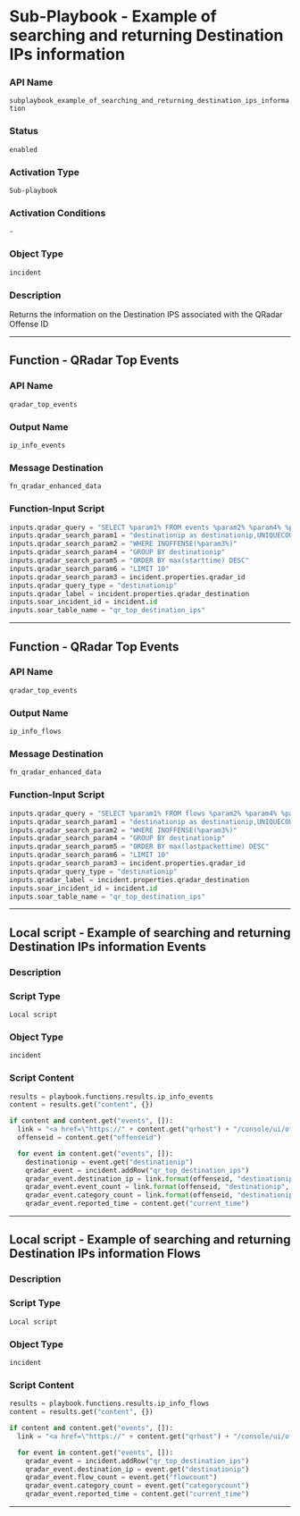 <!--
    DO NOT MANUALLY EDIT THIS FILE
    THIS FILE IS AUTOMATICALLY GENERATED WITH resilient-sdk codegen
    Generated with resilient-sdk v51.0.2.2.1096
-->

# Sub-Playbook - Example of searching and returning Destination IPs information

### API Name
`subplaybook_example_of_searching_and_returning_destination_ips_information`

### Status
`enabled`

### Activation Type
`Sub-playbook`

### Activation Conditions
`-`

### Object Type
`incident`

### Description
Returns the information on the Destination IPS associated with the QRadar Offense ID


---
## Function - QRadar Top Events

### API Name
`qradar_top_events`

### Output Name
`ip_info_events`

### Message Destination
`fn_qradar_enhanced_data`

### Function-Input Script
```python
inputs.qradar_query = "SELECT %param1% FROM events %param2% %param4% %param5% %param6% TIMES OFFENSE_TIME(%param3%) PARAMETERS PROGRESSDETAILSRESOLUTION=60"
inputs.qradar_search_param1 = "destinationip as destinationip,UNIQUECOUNT(category) as categorycount,SUM(eventcount) as eventcount,max(starttime)"
inputs.qradar_search_param2 = "WHERE INOFFENSE(%param3%)"
inputs.qradar_search_param4 = "GROUP BY destinationip"
inputs.qradar_search_param5 = "ORDER BY max(starttime) DESC"
inputs.qradar_search_param6 = "LIMIT 10"
inputs.qradar_search_param3 = incident.properties.qradar_id
inputs.qradar_query_type = "destinationip"
inputs.qradar_label = incident.properties.qradar_destination
inputs.soar_incident_id = incident.id
inputs.soar_table_name = "qr_top_destination_ips"
```

---
## Function - QRadar Top Events

### API Name
`qradar_top_events`

### Output Name
`ip_info_flows`

### Message Destination
`fn_qradar_enhanced_data`

### Function-Input Script
```python
inputs.qradar_query = "SELECT %param1% FROM flows %param2% %param4% %param5% %param6% TIMES OFFENSE_TIME(%param3%) PARAMETERS PROGRESSDETAILSRESOLUTION=60"
inputs.qradar_search_param1 = "destinationip as destinationip,UNIQUECOUNT(category) as categorycount,COUNT(*) as flowcount,max(lastpackettime)"
inputs.qradar_search_param2 = "WHERE INOFFENSE(%param3%)"
inputs.qradar_search_param4 = "GROUP BY destinationip"
inputs.qradar_search_param5 = "ORDER BY max(lastpackettime) DESC"
inputs.qradar_search_param6 = "LIMIT 10"
inputs.qradar_search_param3 = incident.properties.qradar_id
inputs.qradar_query_type = "destinationip"
inputs.qradar_label = incident.properties.qradar_destination
inputs.soar_incident_id = incident.id
inputs.soar_table_name = "qr_top_destination_ips"
```

---

## Local script - Example of searching and returning Destination IPs information Events

### Description


### Script Type
`Local script`

### Object Type
`incident`

### Script Content
```python
results = playbook.functions.results.ip_info_events
content = results.get("content", {})

if content and content.get("events", []):
  link = "<a href=\"https://" + content.get("qrhost") + "/console/ui/offenses/{0}/events?filter={1}%3B%3D%3B%3B{2}&page=1&pagesize=10\" target=\"_blank\">{3}</a>"
  offenseid = content.get("offenseid")

  for event in content.get("events", []):
    destinationip = event.get("destinationip")
    qradar_event = incident.addRow("qr_top_destination_ips")
    qradar_event.destination_ip = link.format(offenseid, "destinationip", destinationip, destinationip)
    qradar_event.event_count = link.format(offenseid, "destinationip", destinationip, event.get("eventcount"))
    qradar_event.category_count = link.format(offenseid, "destinationip", destinationip, event.get("categorycount"))
    qradar_event.reported_time = content.get("current_time")
```

---
## Local script - Example of searching and returning Destination IPs information Flows

### Description


### Script Type
`Local script`

### Object Type
`incident`

### Script Content
```python
results = playbook.functions.results.ip_info_flows
content = results.get("content", {})

if content and content.get("events", []):
  link = "<a href=\"https://" + content.get("qrhost") + "/console/ui/offenses/{0}/events?filter={1}%3B%3D%3B%3B{2}&page=1&pagesize=10\" target=\"_blank\">{3}</a>"

  for event in content.get("events", []):
    qradar_event = incident.addRow("qr_top_destination_ips")
    qradar_event.destination_ip = event.get("destinationip")
    qradar_event.flow_count = event.get("flowcount")
    qradar_event.category_count = event.get("categorycount")
    qradar_event.reported_time = content.get("current_time")
```

---

